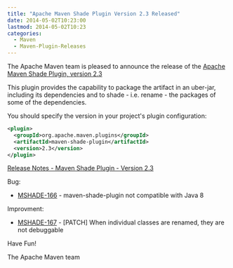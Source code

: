 ```yaml
---
title: "Apache Maven Shade Plugin Version 2.3 Released"
date: 2014-05-02T10:23:00
lastmod: 2014-05-02T10:23
categories:
  - Maven
  - Maven-Plugin-Releases
---
```

The Apache Maven team is pleased to announce the release of the 
[Apache Maven Shade Plugin, version 2.3](http://maven.apache.org/plugins/maven-shade-plugin/)

This plugin provides the capability to package the artifact in an
uber-jar, including its dependencies and to shade - i.e. rename - the
packages of some of the dependencies.

You should specify the version in your project's plugin configuration:

```xml
<plugin>
  <groupId>org.apache.maven.plugins</groupId>
  <artifactId>maven-shade-plugin</artifactId>
  <version>2.3</version>
</plugin>
```

<!-- more -->

[Release Notes - Maven Shade Plugin - Version 2.3](http://jira.codehaus.org/secure/ReleaseNote.jspa?projectId=11540&version=19828)

Bug:

 * [MSHADE-166](https://issues.apache.org/jira/browse/MSHADE-166) - maven-shade-plugin not compatible with Java 8

Improvment:

 * [MSHADE-167](https://issues.apache.org/jira/browse/MSHADE-167) - \[PATCH\] When individual classes are renamed, they are not debuggable


Have Fun!

The Apache Maven team
